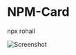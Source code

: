# NPM-Card
npx rohail

![Screenshot](https://github.com/Rohail30/NPM-Card/blob/main/Screenshot.jpg)
